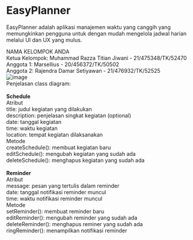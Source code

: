 # EasyPlanner
EasyPlanner adalah aplikasi manajemen waktu yang canggih yang memungkinkan pengguna untuk dengan mudah mengelola jadwal harian melalui UI dan UX yang mulus. <br />

NAMA KELOMPOK ANDA <br />
Ketua Kelompok:  Muhammad Razza Titian Jiwani - 21/475348/TK/52470<br />
Anggota 1: Marsellius - 20/456372/TK/50502<br />
Anggota 2: Rajendra Damar Setiyawan - 21/476932/TK/52525<br />
![image](https://github.com/RazzaTitian/juniorproject/assets/93211629/106c9225-ad30-4905-9206-d4ac593a3468)
<br />
Penjelasan class diagram: <br />
<br />
<b> Schedule </b> <br />
Atribut <br />
title: judul kegiatan yang dilakukan <br />
description: penjelasan singkat kegiatan (optional) <br />
date: tanggal kegiatan <br />
time: waktu kegiatan <br />
location: tempat kegiatan dilaksanakan <br />
Metode <br />
createSchedule(): membuat kegiatan baru <br />
editSchedule(): mengubah kegiatan yang sudah ada <br />
deleteSchedule(): menghapus kegiatan yang sudah ada <br />
<br />
<b> Reminder </b> <br />
Atribut <br />
message: pesan yang tertulis dalam reminder<br />
date: tanggal notifikasi reminder muncul<br />
time: waktu notifikasi reminder muncul<br />
Metode <br />
setReminder(): membuat reminder baru<br />
editReminder(): mengubah reminder yang sudah ada<br />
deleteReminder(): menghapus reminer yang sudah ada<br />
ringReminder(): menampilkan notifikasi reminder<br />
